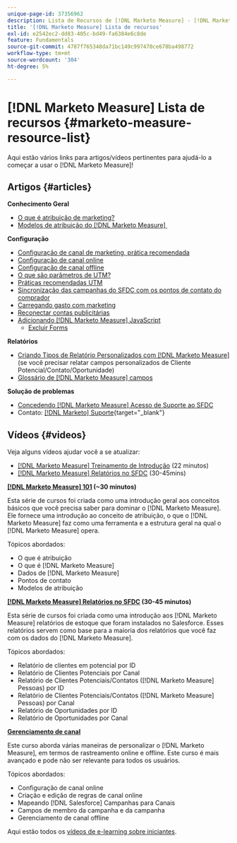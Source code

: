 ```yaml
---
unique-page-id: 37356962
description: Lista de Recursos de [!DNL Marketo Measure] - [!DNL Marketo Measure]
title: '[!DNL Marketo Measure] Lista de recursos'
exl-id: e2542ec2-dd83-405c-bd49-fa6384e6c8de
feature: Fundamentals
source-git-commit: 4787f765348da71bc149c997470ce678ba498772
workflow-type: tm+mt
source-wordcount: '304'
ht-degree: 5%

---
```


# [!DNL Marketo Measure] Lista de recursos {#marketo-measure-resource-list}

Aqui estão vários links para artigos/vídeos pertinentes para ajudá-lo a começar a usar o [!DNL Marketo Measure]!

## Artigos {#articles}

**Conhecimento Geral**

* [O que é atribuição de marketing?](/help/introduction-to-marketo-measure/overview-resources/marketing-attribution.md)
* [Modelos de atribuição do [!DNL Marketo Measure] &#x200B;](/help/introduction-to-marketo-measure/overview-resources/marketo-measure-attribution-models.md)

**Configuração**

* [Configuração de canal de marketing, prática recomendada](/help/channel-tracking-and-setup/online-channels/marketing-channels-and-subchannels.md)
* [Configuração de canal online](/help/channel-tracking-and-setup/online-channels/online-custom-channel-setup.md)
* [Configuração de canal offline](/help/channel-tracking-and-setup/offline-channels/offline-custom-channel-setup.md)
* [O que são parâmetros de UTM?](/help/channel-tracking-and-setup/online-channels/utm-parameters.md)
* [Práticas recomendadas UTM](/help/channel-tracking-and-setup/online-channels/best-practices-for-setting-up-utm-parameters.md)
* [Sincronização das campanhas do SFDC com os pontos de contato do comprador](/help/channel-tracking-and-setup/offline-channels/legacy-processes/campaigns-and-campaign-members.md)
* [Carregando gasto com marketing](/help/marketing-spend/spend-management/marketing-channel-costs.md#uploading-marketing-costs)
* [Reconectar contas publicitárias](/help/api-connections/utilizing-marketo-measures-api-connections/reauthorizing-connected-accounts.md)
* [Adicionando [!DNL Marketo Measure] JavaScript](/help/marketo-measure-tracking/setting-up-tracking/adding-marketo-measure-script.md)
   * [Excluir Forms](/help/marketo-measure-tracking/setting-up-tracking/excluding-marketo-measure-from-specific-forms.md)

**Relatórios**

* [Criando Tipos de Relatório Personalizados com [!DNL Marketo Measure]](/help/marketo-measure-salesforce-reporting/new-report-types/creating-custom-marketo-measure-report-types.md) (se você precisar relatar campos personalizados de Cliente Potencial/Contato/Oportunidade)
* [Glossário de  [!DNL Marketo Measure]  campos](/help/introduction-to-marketo-measure/overview-resources/glossary-of-marketo-measure-fields.md)

**Solução de problemas**

* [Concedendo [!DNL Marketo Measure] Acesso de Suporte ao SFDC](/help/miscellaneous/other-related-resources/granting-salesforce-access-to-marketo-measure-support.md)
* Contato: [[!DNL Marketo] Suporte](https://nation.marketo.com/t5/support/ct-p/Support){target="_blank"}

## Vídeos {#videos}

Veja alguns vídeos    ajudar você a se atualizar:

* [[!DNL Marketo Measure] Treinamento de Introdução](https://share.vidyard.com/watch/Pb4DuWJwtFgw3jUBDGneb4?) (22 minutos)
* [[!DNL Marketo Measure] Relatórios no SFDC](https://experienceleague.adobe.com/docs/marketo-learn/tutorials/overview.html?lang=pt-BR) (30-45mins)

**[[!DNL Marketo Measure] 101](https://experienceleague.adobe.com/docs/marketo-learn/tutorials/overview.html?lang=pt-BR) (~30 minutos)**

Esta série de cursos foi criada como uma introdução geral aos conceitos básicos que você precisa saber para dominar o [!DNL Marketo Measure]. Ele fornece uma introdução ao conceito de atribuição, o que o [!DNL Marketo Measure] faz como uma ferramenta e a estrutura geral na qual o [!DNL Marketo Measure] opera.

Tópicos abordados:

* O que é atribuição
* O que é [!DNL Marketo Measure]
* Dados de [!DNL Marketo Measure]
* Pontos de contato
* Modelos de atribuição

**[[!DNL Marketo Measure] Relatórios no SFDC](https://experienceleague.adobe.com/docs/marketo-learn/tutorials/overview.html?lang=pt-BR) (30-45 minutos)**

Esta série de cursos foi criada como uma introdução aos [!DNL Marketo Measure] relatórios de estoque que foram instalados no Salesforce. Esses relatórios servem como base para a maioria dos relatórios que você faz com os dados do [!DNL Marketo Measure].

Tópicos abordados:

* Relatório de clientes em potencial por ID
* Relatório de Clientes Potenciais por Canal
* Relatório de Clientes Potenciais/Contatos ([!DNL Marketo Measure] Pessoas) por ID
* Relatório de Clientes Potenciais/Contatos ([!DNL Marketo Measure] Pessoas) por Canal
* Relatório de Oportunidades por ID
* Relatório de Oportunidades por Canal

**[Gerenciamento de canal](https://experienceleague.adobe.com/docs/marketo-learn/tutorials/overview.html?lang=pt-BR)**

Este curso aborda várias maneiras de personalizar o [!DNL Marketo Measure], em termos de rastreamento online e offline. Este curso é mais avançado e pode não ser relevante para todos os usuários.

Tópicos abordados:

* Configuração de canal online
* Criação e edição de regras de canal online
* Mapeando [!DNL Salesforce] Campanhas para Canais
* Campos de membro da campanha e da campanha
* Gerenciamento de canal offline

Aqui estão todos os [vídeos de e-learning sobre iniciantes](https://experienceleague.adobe.com/docs/marketo-learn/tutorials/overview.html?lang=pt-BR).
